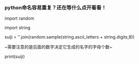 ### python命名容易重复？还在等什么点开看看！

import random

import string 

suiji = ''.join(random.sample(string.ascii\_letters + string.digits,8)) 

~需要注意的是后面的数字决定它生成的名字的字母个数~

 print(suiji)
